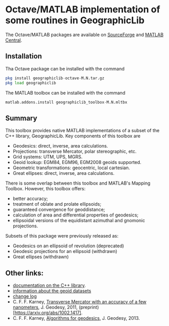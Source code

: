 # Octave/MATLAB implementation of some routines in GeographicLib

The Octave/MATLAB packages are available on
[SourceForge](
https://sourceforge.net/projects/geographiclib/files/distrib-Octave)
and
[MATLAB Central](https://www.mathworks.com/matlabcentral/fileexchange/50605).

## Installation

Tha Octave package can be installed with the command
```octave
pkg install geographiclib-octave-M.N.tar.gz
pkg load geographiclib
```
The MATLAB toolbox can be installed with the command
```octave
matlab.addons.install geographiclib_toolbox-M.N.mltbx
```

## Summary

This toolbox provides native MATLAB implementations of a subset of the
C++ library, GeographicLib.  Key components of this toolbox are

  * Geodesics: direct, inverse, area calculations.
  * Projections: transverse Mercator, polar stereographic, etc.
  * Grid systems: UTM, UPS, MGRS.
  * Geoid lookup: EGM84, EGM96, EGM2008 geoids supported.
  * Geometric transformations: geocentric, local cartesian.
  * Great ellipses: direct, inverse, area calculations.

There is some overlap between this toolbox and MATLAB's Mapping
Toolbox.  However, this toolbox offers:

  * better accuracy;
  * treatment of oblate and prolate ellipsoids;
  * guaranteed convergence for geoddistance;
  * calculation of area and differential properties of geodesics;
  * ellipsoidal versions of the equidistant azimuthal and gnomonic
    projections.

Subsets of this package were previously released as:

  * Geodesics on an ellipsoid of revolution (deprecated)
  * Geodesic projections for an ellipsoid (withdrawn)
  * Great ellipses (withdrawn)

## Other links:

  * [documentation on the C++ library](https://geographiclib.sourceforge.io/C++/doc).
  * [information about the geoid datasets](https://geographiclib.sourceforge.io/C++/doc/geoid.html#geoidinst)
  * [change log](https://geographiclib.sourceforge.io/C++/doc/changes.html)
  * C. F. F. Karney, [Transverse Mercator with an accuracy of a few nanometers](https://doi.org/10.1007/s00190-011-0445-3), J. Geodesy, 2011, (preprint)[https://arxiv.org/abs/1002.1417].
  * C. F. F. Karney, [Algorithms for geodesics](https://doi.org/10.1007/s00190-012-0578-z), J. Geodesy, 2013.
